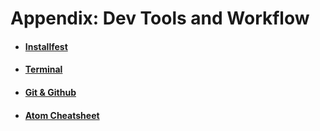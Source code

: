# Appendix: Dev Tools and Workflow

* #### [Installfest](/installfest.md)
* #### [Terminal](/terminal.md)
* #### [Git & Github](/git-github.md)
* #### [Atom Cheatsheet](/atom.md)
